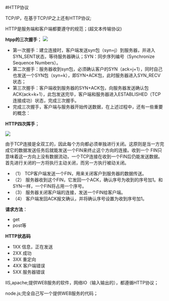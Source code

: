 #HTTP协议

TCP/IP，在基于TCP/IP之上还有HTTP协议;

HTTP是服务端和客户端都要遵守的规范；(超文本传输协议)

**htpp的三次握手**；
![](http://i.imgur.com/6VzH3Bo.png)


- 第一次握手：建立连接时，客户端发送syn包（syn=j）到服务器，并进入SYN_SENT状态，等待服务器确认；SYN：同步序列编号（Synchronize Sequence Numbers）。 
- 第二次握手：服务器收到syn包，必须确认客户的SYN（ack=j+1），同时自己也发送一个SYN包（syn=k），即SYN+ACK包，此时服务器进入SYN_RECV状态；
- 第三次握手：客户端收到服务器的SYN+ACK包，向服务器发送确认包ACK(ack=k+1），此包发送完毕，客户端和服务器进入ESTABLISHED（TCP连接成功）状态，完成三次握手。
- 完成三次握手，客户端与服务器开始传送数据，在上述过程中，还有一些重要的概念：

**HTTP四次挥手**；

![](http://i.imgur.com/nFwYz9k.jpg)

由于TCP连接是全双工的，因此每个方向都必须单独进行关闭。这原则是当一方完成它的数据发送任务后就能发送一个FIN来终止这个方向的连接。收到一个 FIN只意味着这一方向上没有数据流动，一个TCP连接在收到一个FIN后仍能发送数据。首先进行关闭的一方将执行主动关闭，而另一方执行被动关闭。

- （1） TCP客户端发送一个FIN，用来关闭客户到服务器的数据传送。
- （2） 服务器收到这个FIN，它发回一个ACK，确认序号为收到的序号加1。和SYN一样，一个FIN将占用一个序号。
- （3） 服务器关闭客户端的连接，发送一个FIN给客户端。
- （4） 客户端发回ACK报文确认，并将确认序号设置为收到序号加1。

**请求方法**：

- get
- post等

**HTTP状态码**
 
- 1XX 信息，正在发送
- 2XX 成功
- 3XX 重定向
- 4XX 客户端错误
- 5XX 服务器错误

IIS,apache;提供WEB服务的软件，网络IO（输入输出的），都遵循HTTP协议；

node.js;完全自己写一个提供WEB服务的代码；